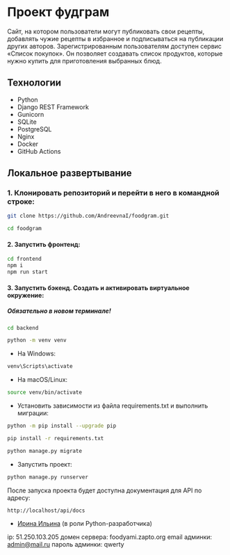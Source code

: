 # Проект фудграм
Сайт, на котором пользователи могут публиковать свои рецепты, добавлять чужие рецепты в избранное и подписываться на публикации других авторов. Зарегистрированным пользователям доступен сервис «Список покупок». Он позволяет создавать список продуктов, которые нужно купить для приготовления выбранных блюд.

## Технологии

- Python
- Django REST Framework
- Gunicorn
- SQLite
- PostgreSQL
- Nginx
- Docker
- GitHub Actions

## Локальное развертывание

### 1. Клонировать репозиторий и перейти в него в командной строке:
```bash
git clone https://github.com/AndreevnaI/foodgram.git

cd foodgram
```

#### 2. Запустить фронтенд:
```bash
cd frontend
npm i
npm run start
```

#### 3. Запустить бэкенд. Cоздать и активировать виртуальное окружение:
##### Обязательно в новом терминале!
```bash
cd backend
```

```bash
python -m venv venv
```

- На Windows:
```bash
venv\Scripts\activate
```
- На macOS/Linux:
```bash
source venv/bin/activate
```

- Установить зависимости из файла requirements.txt и выполнить миграции:
```bash
python -m pip install --upgrade pip

pip install -r requirements.txt
```

```bash
python manage.py migrate
```

- Запустить проект:
```bash
python manage.py runserver
```

После запуска проекта будет доступна документация для API по адресу:

```url
http://localhost/api/docs
```


- [Ирина Ильина](https://github.com/AndreevnaI) (в роли Python-разработчика)


ip: 51.250.103.205
домен сервера: foodyami.zapto.org
email админки: admin@mail.ru
пароль админки: qwerty